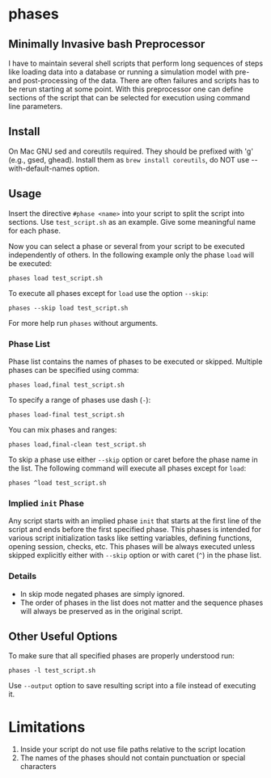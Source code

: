 # phases
## Minimally Invasive bash Preprocessor

I have to maintain several shell scripts that perform long sequences of steps like loading data into a database or running a simulation model with pre- and post-processing of the data.  There are often failures and scripts has to be rerun starting at some point.  With this preprocessor one can define sections of the script that can be selected for execution using command line parameters.  

## Install

On Mac GNU sed and coreutils required.  They should be prefixed with 'g' (e.g., gsed, ghead).  Install them as `brew install coreutils`, do NOT use --with-default-names option.

## Usage

Insert the directive ```#phase <name>``` into your script to split the script into sections.  Use ```test_script.sh``` as an example.  Give some meaningful name for each phase.  

Now you can select a phase or several from your script to be executed independently of others.  In the following example only the phase ```load``` will be executed:

```
phases load test_script.sh
```

To execute all phases except for ```load``` use the option ```--skip```:

```
phases --skip load test_script.sh
```

For more help run ```phases``` without arguments.

### Phase List

Phase list contains the names of phases to be executed or skipped.  Multiple phases can be specified using comma:

```
phases load,final test_script.sh
```

To specify a range of phases use dash (```-```):

```
phases load-final test_script.sh
```

You can mix phases and ranges:

```
phases load,final-clean test_script.sh
```

To skip a phase use either ```--skip``` option or caret before the phase name in the list.  The following command will execute all phases except for ```load```:

```
phases ^load test_script.sh
```

### Implied ```init``` Phase

Any script starts with an implied phase ```init``` that starts at the first line of the script and ends before the first specified phase.  This phases is intended for various script initialization tasks like setting variables, defining functions, opening session, checks, etc.  This phases will be always executed unless skipped explicitly either with ```--skip``` option or with caret (```^```) in the phase list.

### Details

 * In skip mode negated phases are simply ignored.  
 * The order of phases in the list does not matter and the sequence phases will always be preserved as in the original script.

## Other Useful Options

To make sure that all specified phases are properly understood run:

```
phases -l test_script.sh
```

Use ```--output``` option to save resulting script into a file instead of executing it.

# Limitations

1.  Inside your script do not use file paths relative to the script location
2.  The names of the phases should not contain punctuation or special characters
